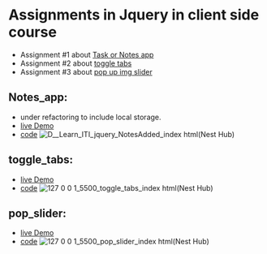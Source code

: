 # Assignments in Jquery in client side course 

- Assignment #1 about [Task or Notes app](#Notes_app)
- Assignment #2 about [toggle tabs](#toggle_tabs)
- Assignment #3 about [pop up img slider](#pop_slider)


## Notes_app:
  - under refactoring to include local storage.
  - [live Demo](https://zenab12.github.io/ITI/jquery/NotesAdded)
  - [code](https://github.com/zenab12/ITI/blob/main/NotesAdded/index.html)
![_D__Learn_ITI_jquery_NotesAdded_index html_(Nest Hub)](https://user-images.githubusercontent.com/78083890/206912165-bc902d2d-2a12-4da6-b153-2b6d4b9e1a09.png)

## toggle_tabs:
  - [live Demo](https://zenab12.github.io/ITI/jquery/toggle_tabs)
  - [code](https://github.com/zenab12/ITI/blob/main/toggle_tabs/index.html)
![127 0 0 1_5500_toggle_tabs_index html(Nest Hub)](https://user-images.githubusercontent.com/78083890/207002104-92a65a27-78fb-40cf-8e2f-f5cbfc7b8462.png)


## pop_slider:
  - [live Demo](https://zenab12.github.io/ITI/jquery/pop_slider)
  - [code](https://github.com/zenab12/ITI/blob/main/pop_slider/index.html)
![127 0 0 1_5500_pop_slider_index html(Nest Hub)](https://user-images.githubusercontent.com/78083890/207047026-2f083a62-aae2-4782-9af7-60818a38d395.png)

